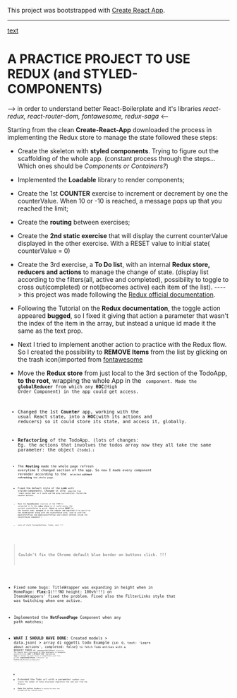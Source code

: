 This project was bootstrapped with [Create React App](https://github.com/facebookincubator/create-react-app).

***
 [text](https://link)
 # A PRACTICE PROJECT TO USE REDUX (and STYLED-COMPONENTS)
--> in order to understand better React-Boilerplate and it's libraries
*react-redux, react-router-dom, fontawesome, redux-saga* <--

Starting from the clean **Create-React-App** downloaded the process in implementing the Redux store to manage the state followed these steps:

- Create the skeleton with **styled components**. Trying to figure out the scaffolding of the whole app.
(constant process through the steps... Which ones should be *Components or Containers?*) 

- Implemented the **Loadable** library to render components;

- Create the 1st **COUNTER** exercise to increment or decrement by one the counterValue. When 10 or -10 is reached, a message pops up that you reached the limit;

- Create the **routing** between exercises;

- Create the **2nd static exercise** that will display the current counterValue displayed in the other exercise. With a RESET value to initial state( counterValue = 0)

- Create the 3rd exercise, a **To Do list**, with an internal **Redux store, reducers and actions** to manage the change of state. (display list according to the filters(all, active and completed), possibility to toggle to cross out(completed) or not(becomes active) each item of the list). 
----> this project was made following the [Redux official documentation](https://redux.js.org/basics).

- Following the Tutorial on the **Redux documentation**, the toggle action appeared **bugged**, so I fixed it giving that action a parameter that wasn't the index of the item in the array, but instead a unique id made it the same as the text prop.

- Next I tried to implement another action to practice with the Redux flow. So I created the possibility to **REMOVE Items** from the list by glicking on the trash icon(imported from [fontawesome](https://fontawesome.com/)

- Move the **Redux store** from just local to the 3rd section of the TodoApp, **to the root**, wrapping the whole App in the <code><Provider store ={store}><code> component. Made the **globalReducer** from which any **HOC**(High Order Component) in the app could get access.

- Changed the 1st **Counter** app, working with the usual React state, into a **HOC**(with its actions and reducers) so it could store its state, and access it, globally.

- **Refactoring** of the TodoApp. (lots of changes: Eg. the actions that involves the todos array now they all take the same parameter: the object <code>{todo}<code>.)

- The **Routing** made the whole page refresh everytime I changed section of the app. So now I made every component rerender according to the <code><Link><code> selected **without refreshing** the whole page.

- Fixed the default style of the **Link** with styled-components. Changed it into <code><NavLink><code> imported from 'react-router-dom' so I could use the prop {activeStyle}; Styled the counter buttons.

- Made the **SavedCounter** (section at the ITEM 2): connected it to the **redux store** so it could access the current counterValue to print. Added an action **RESET** to the Counter ones, managed it in the reducer and imported it to use it in the SavedCounter along with the counterValue prop. (did so with the mapStateToProps and mapDispatchToProps and connect methods inside the CounterSaved component )
 
- Lots of style fixing(bottons, links, ecc) !!!
 > Couldn't fix the Chrome default blue border on buttons click. !!!

- Fixed some bugs: TitleWrapper was expanding in height when in HomePage: **flex:1**(!!!NO height: 100vh!!!) on ItemsWrappers' fixed the problem. Fixed also the FilterLinks style that was twitching when one active. 

- Implemented the **NotFoundPage** Component when any path matches;
 
- **WHAT I SHOULD HAVE DONE**: Created models > data.json( > array di oggetti todo Example <code>{id: 0, text: 'Learn about actions', completed: false}<code> to fetch Todo entries with a <code>REQUEST_TODOS<code> at <code>componentWillMount<code> lifecycle. The request gets intercepted by SAGA middleware to managethe asynchronicity;
**WHAT I ACTUALLY DID**: Implemented **Saga** to manage the fake fetch of thegetTodos.json file at the **componentWillMount** lifecycle. <code>new Promise<code> with the <code>resolve<code> json hardcoded (cause it couldnt find the path of the json file in the folder src)

  - 
  - Extended the Todo url with a parameter <code>number<code> that limits the number of todos displayed regardless the ones got from the Promise. 
  - Made the button <code>ShowMore<code> to display the other ones excluded with the <code>:todoLimit<code> parameter;



